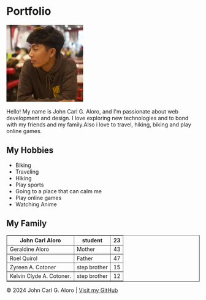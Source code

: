 <!DOCTYPE html>
<html lang="en">
<head>
<meta charset="UTF-8">
<meta name="viewport" content="width=device-width, initial-scale=1.0">
</head>
<body>
<h1>Portfolio</h1>
<img src="hihihi.jpg" alt="Profile Picture" width="200">
<p>Hello! My name is John Carl G. Aloro, and I'm passionate about web development and design. I love exploring new technologies and to bond with my friends and my family.Also i love to travel, hiking, biking and play online games.</p>
<h2>My Hobbies</h2>
<ul>
<li>Biking</li>
<li>Traveling</li>
<li>Hiking</li>
<li>Play sports</li>
<li>Going to a place that can calm me</li>
<li>Play online games</li>
<li>Watching Anime</li>
</ul>
<h2>My Family</h2>
<table border="1">
<tr>
<th>John Carl Aloro</th>
<th>student</th>
<th>23</th>
</tr>
<tr>
<td>Geraldine Aloro</td>
<td>Mother</td>
<td>43</td>
</tr>
<tr>
<td>Roel Quirol</td>
<td>Father</td>
<td>47</td>
</tr>
<tr>
<td>Zyreen A. Cotoner</td>
<td>step brother</td>
<td>15</td>
</tr>
<tr>
<td>Kelvin Clyde A. Cotoner.</td>
<td>step brother</td>
<td>12</td>
</tr>
</table>

<footer>
    <p>&copy; 2024 John Carl G. Aloro | <a href="https://github.com/Cidiyey" target="_blank">Visit my GitHub</a></p>
  </footer>

</body>
</html>
